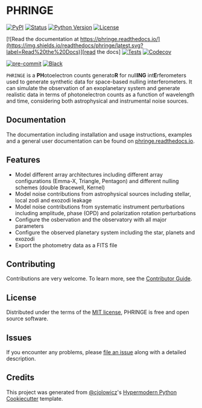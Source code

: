 # PHRINGE

[![PyPI](https://img.shields.io/pypi/v/phringe.svg)][pypi_]
[![Status](https://img.shields.io/pypi/status/phringe.svg)][status]
[![Python Version](https://img.shields.io/pypi/pyversions/phringe)][python version]
[![License](https://img.shields.io/pypi/l/phringe)][license]

[![Read the documentation at https://phringe.readthedocs.io/](https://img.shields.io/readthedocs/phringe/latest.svg?label=Read%20the%20Docs)][read the docs]
[![Tests](https://github.com/pahuber/phringe/workflows/Tests/badge.svg)][tests]
[![Codecov](https://codecov.io/gh/pahuber/phringe/branch/main/graph/badge.svg)][codecov]

[![pre-commit](https://img.shields.io/badge/pre--commit-enabled-brightgreen?logo=pre-commit&logoColor=white)][pre-commit]
[![Black](https://img.shields.io/badge/code%20style-black-000000.svg)][black]

[pypi_]: https://pypi.org/project/phringe/

[status]: https://pypi.org/project/phringe/

[python version]: https://pypi.org/project/phringe

[read the docs]: https://phringe.readthedocs.io/

[tests]: https://github.com/pahuber/phringe/actions?workflow=Tests

[codecov]: https://app.codecov.io/gh/pahuber/phringe

[pre-commit]: https://github.com/pre-commit/pre-commit

[black]: https://github.com/psf/black

`PHRINGE` is a **PH**otoelectron counts generato**R** for null**ING** int**E**rferometers used to generate
synthetic data for space-based nulling interferometers. It can simulate the observation of an exoplanetary system and
generate realistic data in terms of photonelectron counts as a function of wavelength and time, considering both
astrophysical and instrumental noise sources.

## Documentation

The documentation including installation and usage instructions, examples and a general user documentation can be found
on [phringe.readthedocs.io](https://phringe.readthedocs.io/en/latest/).

## Features

- Model different array architectures including different array configurations (Emma-X, Triangle, Pentagon) and
  different nulling schemes (double Bracewell, Kernel)
- Model noise contributions from astrophysical sources including stellar, local zodi and exozodi leakage
- Model noise contributions from systematic instrument perturbations including amplitude, phase (OPD) and polarization
  rotation perturbations
- Configure the osbervation and the observatory with all major parameters
- Configure the observed planetary system including the star, planets and exozodi
- Export the photometry data as a FITS file

## Contributing

Contributions are very welcome.
To learn more, see the [Contributor Guide].

## License

Distributed under the terms of the [MIT license][license],
PHRINGE is free and open source software.

## Issues

If you encounter any problems,
please [file an issue] along with a detailed description.

## Credits

This project was generated from [@cjolowicz]'s [Hypermodern Python Cookiecutter] template.

[@cjolowicz]: https://github.com/cjolowicz

[pypi]: https://pypi.org/

[hypermodern python cookiecutter]: https://github.com/cjolowicz/cookiecutter-hypermodern-python

[file an issue]: https://github.com/pahuber/phringe/issues

[pip]: https://pip.pypa.io/

<!-- github-only -->

[license]: https://github.com/pahuber/phringe/blob/main/LICENSE

[contributor guide]: https://github.com/pahuber/phringe/blob/main/CONTRIBUTING.md

[command-line reference]: https://phringe.readthedocs.io/en/latest/usage.html
